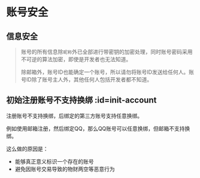 # 账号安全

## 信息安全

> 账号的所有信息除`昵称`外已全部进行带密钥的加密处理，同时账号密码采用不可逆的算法加密，即使是开发者也无法知道。
> 
> 除邮箱外，账号ID也能确定一个账号，所以请勿将账号ID发送给任何人。账号ID除了账号主人外，其他任何人包括开发者都不知道。

## 初始注册账号不支持换绑 :id=init-account

注册账号不支持换绑，后绑定的第三方账号支持任意换绑。

例如使用邮箱注册，然后绑定QQ，那么QQ账号可以任意换绑，但邮箱不支持换绑。

这么做的原因是：

- 能够真正意义标识一个存在的账号
- 避免因账号交易导致的物财两空等恶意行为